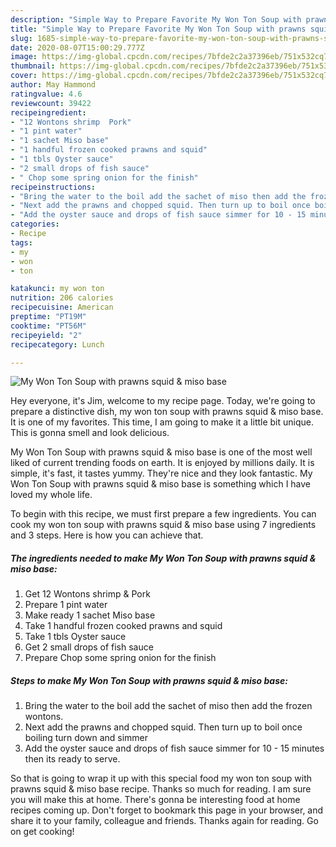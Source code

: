 ```yaml
---
description: "Simple Way to Prepare Favorite My Won Ton Soup with prawns squid &amp;amp; miso base"
title: "Simple Way to Prepare Favorite My Won Ton Soup with prawns squid &amp;amp; miso base"
slug: 1685-simple-way-to-prepare-favorite-my-won-ton-soup-with-prawns-squid-and-amp-miso-base
date: 2020-08-07T15:00:29.777Z
image: https://img-global.cpcdn.com/recipes/7bfde2c2a37396eb/751x532cq70/my-won-ton-soup-with-prawns-squid-miso-base-recipe-main-photo.jpg
thumbnail: https://img-global.cpcdn.com/recipes/7bfde2c2a37396eb/751x532cq70/my-won-ton-soup-with-prawns-squid-miso-base-recipe-main-photo.jpg
cover: https://img-global.cpcdn.com/recipes/7bfde2c2a37396eb/751x532cq70/my-won-ton-soup-with-prawns-squid-miso-base-recipe-main-photo.jpg
author: May Hammond
ratingvalue: 4.6
reviewcount: 39422
recipeingredient:
- "12 Wontons shrimp  Pork"
- "1 pint water"
- "1 sachet Miso base"
- "1 handful frozen cooked prawns and squid"
- "1 tbls Oyster sauce"
- "2 small drops of fish sauce"
- " Chop some spring onion for the finish"
recipeinstructions:
- "Bring the water to the boil add the sachet of miso then add the frozen wontons."
- "Next add the prawns and chopped squid. Then turn up to boil once boiling turn down and simmer"
- "Add the oyster sauce and drops of fish sauce simmer for 10 - 15 minutes then its ready to serve."
categories:
- Recipe
tags:
- my
- won
- ton

katakunci: my won ton 
nutrition: 206 calories
recipecuisine: American
preptime: "PT19M"
cooktime: "PT56M"
recipeyield: "2"
recipecategory: Lunch

---
```



![My Won Ton Soup with prawns squid &amp; miso base](https://img-global.cpcdn.com/recipes/7bfde2c2a37396eb/751x532cq70/my-won-ton-soup-with-prawns-squid-miso-base-recipe-main-photo.jpg)

Hey everyone, it's Jim, welcome to my recipe page. Today, we're going to prepare a distinctive dish, my won ton soup with prawns squid &amp; miso base. It is one of my favorites. This time, I am going to make it a little bit unique. This is gonna smell and look delicious.



My Won Ton Soup with prawns squid &amp; miso base is one of the most well liked of current trending foods on earth. It is enjoyed by millions daily. It is simple, it's fast, it tastes yummy. They're nice and they look fantastic. My Won Ton Soup with prawns squid &amp; miso base is something which I have loved my whole life.


To begin with this recipe, we must first prepare a few ingredients. You can cook my won ton soup with prawns squid &amp; miso base using 7 ingredients and 3 steps. Here is how you can achieve that.

<!--inarticleads1-->

##### The ingredients needed to make My Won Ton Soup with prawns squid &amp; miso base:

1. Get 12 Wontons shrimp &amp; Pork
1. Prepare 1 pint water
1. Make ready 1 sachet Miso base
1. Take 1 handful frozen cooked prawns and squid
1. Take 1 tbls Oyster sauce
1. Get 2 small drops of fish sauce
1. Prepare  Chop some spring onion for the finish




<!--inarticleads2-->

##### Steps to make My Won Ton Soup with prawns squid &amp; miso base:

1. Bring the water to the boil add the sachet of miso then add the frozen wontons.
1. Next add the prawns and chopped squid. Then turn up to boil once boiling turn down and simmer
1. Add the oyster sauce and drops of fish sauce simmer for 10 - 15 minutes then its ready to serve.




So that is going to wrap it up with this special food my won ton soup with prawns squid &amp; miso base recipe. Thanks so much for reading. I am sure you will make this at home. There's gonna be interesting food at home recipes coming up. Don't forget to bookmark this page in your browser, and share it to your family, colleague and friends. Thanks again for reading. Go on get cooking!
